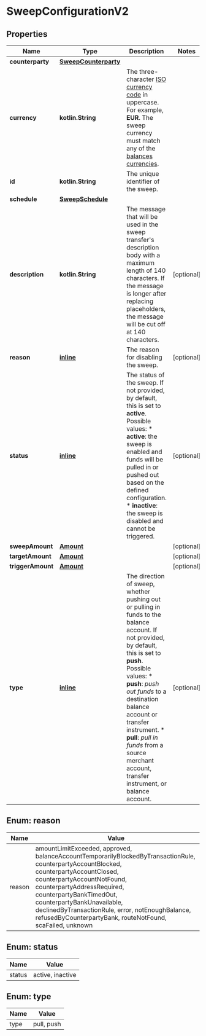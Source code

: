 
# SweepConfigurationV2

## Properties
Name | Type | Description | Notes
------------ | ------------- | ------------- | -------------
**counterparty** | [**SweepCounterparty**](SweepCounterparty.md) |  | 
**currency** | **kotlin.String** | The three-character [ISO currency code](https://docs.adyen.com/development-resources/currency-codes) in uppercase. For example, **EUR**.  The sweep currency must match any of the [balances currencies](https://docs.adyen.com/api-explorer/#/balanceplatform/latest/get/balanceAccounts/{id}__resParam_balances). | 
**id** | **kotlin.String** | The unique identifier of the sweep. | 
**schedule** | [**SweepSchedule**](SweepSchedule.md) |  | 
**description** | **kotlin.String** | The message that will be used in the sweep transfer&#39;s description body with a maximum length of 140 characters.  If the message is longer after replacing placeholders, the message will be cut off at 140 characters. |  [optional]
**reason** | [**inline**](#Reason) | The reason for disabling the sweep. |  [optional]
**status** | [**inline**](#Status) | The status of the sweep. If not provided, by default, this is set to **active**.  Possible values:    * **active**:  the sweep is enabled and funds will be pulled in or pushed out based on the defined configuration.    * **inactive**: the sweep is disabled and cannot be triggered.    |  [optional]
**sweepAmount** | [**Amount**](Amount.md) |  |  [optional]
**targetAmount** | [**Amount**](Amount.md) |  |  [optional]
**triggerAmount** | [**Amount**](Amount.md) |  |  [optional]
**type** | [**inline**](#Type) | The direction of sweep, whether pushing out or pulling in funds to the balance account. If not provided, by default, this is set to **push**.  Possible values:   * **push**: _push out funds_ to a destination balance account or transfer instrument.   * **pull**: _pull in funds_ from a source merchant account, transfer instrument, or balance account. |  [optional]


<a name="Reason"></a>
## Enum: reason
Name | Value
---- | -----
reason | amountLimitExceeded, approved, balanceAccountTemporarilyBlockedByTransactionRule, counterpartyAccountBlocked, counterpartyAccountClosed, counterpartyAccountNotFound, counterpartyAddressRequired, counterpartyBankTimedOut, counterpartyBankUnavailable, declinedByTransactionRule, error, notEnoughBalance, refusedByCounterpartyBank, routeNotFound, scaFailed, unknown


<a name="Status"></a>
## Enum: status
Name | Value
---- | -----
status | active, inactive


<a name="Type"></a>
## Enum: type
Name | Value
---- | -----
type | pull, push



